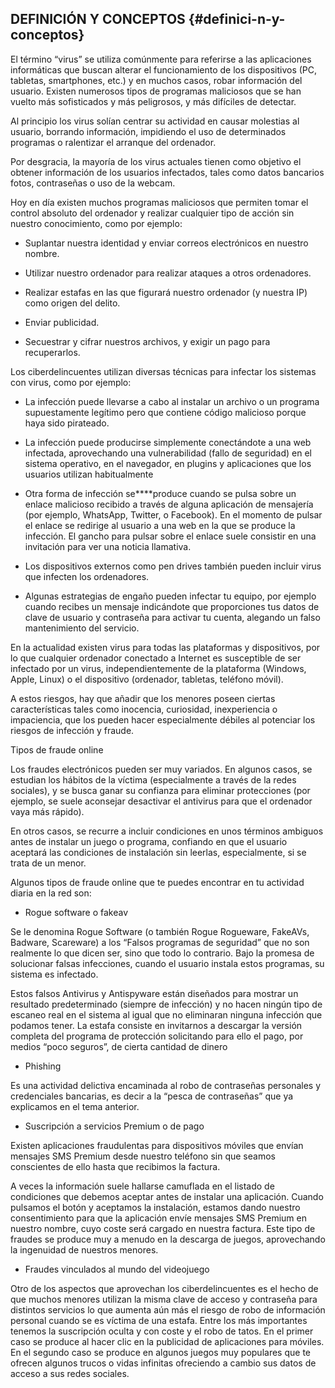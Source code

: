 ## DEFINICIÓN Y CONCEPTOS {#definici-n-y-conceptos}

El término “virus” se utiliza comúnmente para referirse a las aplicaciones informáticas que buscan alterar el funcionamiento de los dispositivos (PC, tabletas, smartphones, etc.) y en muchos casos, robar información del usuario. Existen numerosos tipos de programas maliciosos que se han vuelto más sofisticados y más peligrosos, y más difíciles de detectar.

Al principio los virus solían centrar su actividad en causar molestias al usuario, borrando información, impidiendo el uso de determinados programas o ralentizar el arranque del ordenador.

Por desgracia, la mayoría de los virus actuales tienen como objetivo el obtener información de los usuarios infectados, tales como datos bancarios fotos, contraseñas o uso de la webcam.

Hoy en día existen muchos programas maliciosos que permiten tomar el control absoluto del ordenador y realizar cualquier tipo de acción sin nuestro conocimiento, como por ejemplo:

*   Suplantar nuestra identidad y enviar correos electrónicos en nuestro nombre.

*   Utilizar nuestro ordenador para realizar ataques a otros ordenadores.

*   Realizar estafas en las que figurará nuestro ordenador (y nuestra IP) como origen del delito.

*   Enviar publicidad.

*   Secuestrar y cifrar nuestros archivos, y exigir un pago para recuperarlos.

Los ciberdelincuentes utilizan diversas técnicas para infectar los sistemas con virus, como por ejemplo:

*   La infección puede llevarse a cabo al instalar un archivo o un programa supuestamente legítimo pero que contiene código malicioso porque haya sido pirateado.

*   La infección puede producirse simplemente conectándote a una web infectada, aprovechando una vulnerabilidad (fallo de seguridad) en el sistema operativo, en el navegador, en plugins y aplicaciones que los usuarios utilizan habitualmente

*   Otra forma de infección se****produce cuando se pulsa sobre un enlace malicioso recibido a través de alguna aplicación de mensajería (por ejemplo, WhatsApp, Twitter, o Facebook). En el momento de pulsar el enlace se redirige al usuario a una web en la que se produce la infección. El gancho para pulsar sobre el enlace suele consistir en una invitación para ver una noticia llamativa.

*   Los dispositivos externos como pen drives también pueden incluir virus que infecten los ordenadores.

*   Algunas estrategias de engaño pueden infectar tu equipo, por ejemplo cuando recibes un mensaje indicándote que proporciones tus datos de clave de usuario y contraseña para activar tu cuenta, alegando un falso mantenimiento del servicio.

En la actualidad existen virus para todas las plataformas y dispositivos, por lo que cualquier ordenador conectado a Internet es susceptible de ser infectado por un virus, independientemente de la plataforma (Windows, Apple, Linux) o el dispositivo (ordenador, tabletas, teléfono móvil).

A estos riesgos, hay que añadir que los menores poseen ciertas características tales como inocencia, curiosidad, inexperiencia o impaciencia, que los pueden hacer especialmente débiles al potenciar los riesgos de infección y fraude.

Tipos de fraude online

Los fraudes electrónicos pueden ser muy variados. En algunos casos, se estudian los hábitos de la víctima (especialmente a través de la redes sociales), y se busca ganar su confianza para eliminar protecciones (por ejemplo, se suele aconsejar desactivar el antivirus para que el ordenador vaya más rápido).

En otros casos, se recurre a incluir condiciones en unos términos ambiguos antes de instalar un juego o programa, confiando en que el usuario aceptará las condiciones de instalación sin leerlas, especialmente, si se trata de un menor.

Algunos tipos de fraude online que te puedes encontrar en tu actividad diaria en la red son:

*   Rogue software o fakeav

Se le denomina Rogue Software (o también Rogue Rogueware, FakeAVs, Badware, Scareware) a los “Falsos programas de seguridad” que no son realmente lo que dicen ser, sino que todo lo contrario. Bajo la promesa de solucionar falsas infecciones, cuando el usuario instala estos programas, su sistema es infectado.

Estos falsos Antivirus y Antispyware están diseñados para mostrar un resultado predeterminado (siempre de infección) y no hacen ningún tipo de escaneo real en el sistema al igual que no eliminaran ninguna infección que podamos tener. La estafa consiste en invitarnos a descargar la versión completa del programa de protección solicitando para ello el pago, por medios “poco seguros”, de cierta cantidad de dinero

*   Phishing

Es una actividad delictiva encaminada al robo de contraseñas personales y credenciales bancarias, es decir a la “pesca de contraseñas” que ya explicamos en el tema anterior.

*   Suscripción a servicios Premium o de pago

Existen aplicaciones fraudulentas para dispositivos móviles que envían mensajes SMS Premium desde nuestro teléfono sin que seamos conscientes de ello hasta que recibimos la factura.

A veces la información suele hallarse camuflada en el listado de condiciones que debemos aceptar antes de instalar una aplicación. Cuando pulsamos el botón y aceptamos la instalación, estamos dando nuestro consentimiento para que la aplicación envíe mensajes SMS Premium en nuestro nombre, cuyo coste será cargado en nuestra factura. Este tipo de fraudes se produce muy a menudo en la descarga de juegos, aprovechando la ingenuidad de nuestros menores.

*   Fraudes vinculados al mundo del videojuego

Otro de los aspectos que aprovechan los ciberdelincuentes es el hecho de que muchos menores utilizan la misma clave de acceso y contraseña para distintos servicios lo que aumenta aún más el riesgo de robo de información personal cuando se es víctima de una estafa. Entre los más importantes tenemos la suscripción oculta y con coste y el robo de tatos. En el primer caso se produce al hacer clic en la publicidad de aplicaciones para móviles. En el segundo caso se produce en algunos juegos muy populares que te ofrecen algunos trucos o vidas infinitas ofreciendo a cambio sus datos de acceso a sus redes sociales.